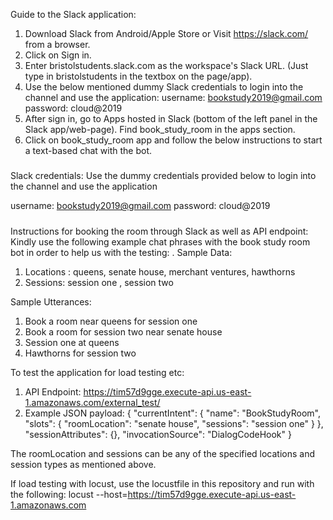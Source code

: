 Guide to the Slack application:

1. Download Slack from Android/Apple Store or Visit https://slack.com/ from a browser.
2. Click on Sign in.
3. Enter bristolstudents.slack.com as the workspace's Slack URL. (Just type in bristolstudents in the textbox on the page/app).
4. Use the below mentioned dummy Slack credentials to login into the channel and use the application:
    username: bookstudy2019@gmail.com
    password: cloud@2019
5. After sign in, go to Apps hosted in Slack (bottom of the left panel in the Slack app/web-page). Find book_study_room in the apps section.
6. Click on book_study_room app and follow the below instructions to start a text-based chat with the bot.

#####
Slack credentials:
Use the dummy credentials provided below to login into the channel and use the application

username: bookstudy2019@gmail.com
password: cloud@2019

#####

Instructions for booking the room through Slack as well as API endpoint:
Kindly use the following example chat phrases with the book study room bot in order to help us with the testing:
.
Sample Data:
1. Locations : queens, senate house, merchant ventures, hawthorns
2. Sessions: session one , session two

Sample Utterances:
1. Book a room near queens for session one
2. Book a room for session two near senate house
3. Session one at queens
4. Hawthorns for session two

To test the application for load testing etc:

1. API Endpoint: https://tim57d9gge.execute-api.us-east-1.amazonaws.com/external_test/
2. Example JSON payload:
{
  "currentIntent": {
    "name": "BookStudyRoom",
    "slots": {
      "roomLocation": "senate house",
      "sessions": "session one"
    }
  },
  "sessionAttributes": {},
  "invocationSource": "DialogCodeHook"
}

The roomLocation and sessions can be any of the specified locations and session types as mentioned above.

If load testing with locust, use the locustfile in this repository and run with the following:
locust --host=https://tim57d9gge.execute-api.us-east-1.amazonaws.com
